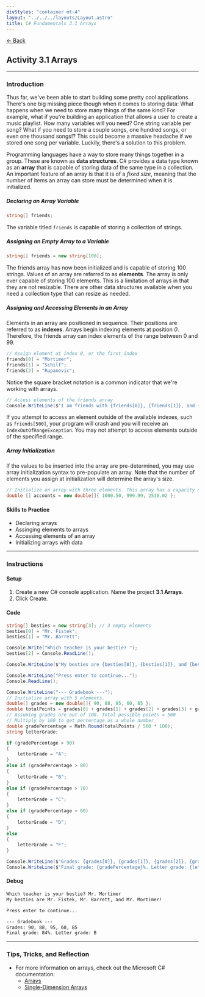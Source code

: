 ```yaml
---
divStyles: "container mt-4"
layout: "../../../layouts/Layout.astro"
title: C# Fundamentals 3.1 Arrays
---
```


[← Back](/c-sharp-fundamentals/)

## Activity 3.1 Arrays

---

### Introduction

Thus far, we've been able to start building some pretty cool applications. There's one big missing piece though when it comes to storing data: What happens when we need to store many things of the same kind? For example, what if you're building an application that allows a user to create a music playlist. How many variables will you need? One string variable per song? What if you need to store a couple songs, one hundred songs, or even one thousand songs!? This could become a massive headache if we stored one song per variable. Luckily, there's a solution to this problem.

Programming languages have a way to store many things together in a group. These are known as **data structures**. C# provides a data type known as an **array** that is capable of storing data of the same type in a collection. An important feature of an array is that it is of a _fixed size_, meaning that the number of items an array can store must be determined when it is initialized.

##### Declaring an Array Variable

```cs
string[] friends;
```

The variable titled `friends` is capable of storing a collection of strings.

##### Assigning an Empty Array to a Variable

```cs
string[] friends = new string[100];
```

The friends array has now been initialized and is capable of storing 100 strings. Values of an array are referred to as **elements**. The array is only ever capable of storing 100 elements. This is a limitation of arrays in that they are not resizable. There are other data structures available when you need a collection type that can resize as needed.

##### Assigning and Accessing Elements in an Array

Elements in an array are positioned in sequence. Their positions are referred to as **indexes**. Arrays begin indexing elements at position _0_. Therefore, the friends array can index elements of the range between 0 and 99.

```cs
// Assign element at index 0, or the first index
friends[0] = "Mortimer";
friends[1] = "Schilf";
friends[2] = "Rupanovic";
```

Notice the square bracket notation is a common indicator that we're working with arrays.

```cs
// Access elements of the friends array
Console.WriteLine($"I am friends with {friends[0]}, {friends[1]}, and {friends[2]}.");
```

If you attempt to access an element outside of the available indexes, such as `friends[500]`, your program will crash and you will receive an `IndexOutOfRangeException`. You may not attempt to access elements outside of the specified range.

##### Array Initialization

If the values to be inserted into the array are pre-determined, you may use array initialization syntax to pre-populate an array. Note that the number of elements you assign at initialization will determine the array's size.

```cs
// Initialize an array with three elements. This array has a capacity of 3 elements.
double [] accounts = new double[]{ 1000.50, 999.99, 2530.02 };
```

#### Skills to Practice

- Declaring arrays
- Assinging elements to arrays
- Accessing elements of an array
- Initializing arrays with data

---

### Instructions

#### Setup

1. Create a new C# console application. Name the project **3.1 Arrays**.
2. Click Create.

#### Code

```cs
string[] besties = new string[3]; // 3 empty elements
besties[0] = "Mr. Fistek";
besties[1] = "Mr. Barrett";

Console.Write("Which teacher is your bestie? ");
besties[2] = Console.ReadLine();

Console.WriteLine($"My besties are {besties[0]}, {besties[1]}, and {besties[2]}!\n");

Console.WriteLine("Press enter to continue...");
Console.ReadLine();

Console.WriteLine("--- Gradebook ---");
// Initialize array with 5 elements.
double[] grades = new double[]{ 90, 88, 95, 60, 85 };
double totalPoints = grades[0] + grades[1] + grades[2] + grades[3] + grades[4];
// Assuming grades are out of 100. Total possible points = 500
// Multiply by 100 to get percentage as a whole number
double gradePercentage = Math.Round(totalPoints / 500 * 100);
string letterGrade;

if (gradePercentage > 90)
{
    letterGrade = "A";
}
else if (gradePercentage > 80)
{
    letterGrade = "B";
}
else if (gradePercentage > 70)
{
    letterGrade = "C";
}
else if (gradePercentage > 60)
{
    letterGrade = "D";
}
else
{
    letterGrade = "F";
}

Console.WriteLine($"Grades: {grades[0]}, {grades[1]}, {grades[2]}, {grades[3]}, {grades[4]}");
Console.WriteLine($"Final grade: {gradePercentage}%. Letter grade: {letterGrade}");
```

#### Debug

```txt
Which teacher is your bestie? Mr. Mortimer
My besties are Mr. Fistek, Mr. Barrett, and Mr. Mortimer!

Press enter to continue...

--- Gradebook ---
Grades: 90, 88, 95, 60, 85
Final grade: 84%. Letter grade: B
```

---

### Tips, Tricks, and Reflection

- For more information on arrays, check out the Microsoft C# documentation:
    - <a href="https://learn.microsoft.com/en-us/dotnet/csharp/programming-guide/arrays/" target="_blank">Arrays</a>
    - <a href="https://learn.microsoft.com/en-us/dotnet/csharp/programming-guide/arrays/single-dimensional-arrays" target="_blank">Single-Dimension Arrays</a>
